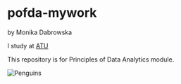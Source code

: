 # pofda-mywork
by Monika Dabrowska

 I study at [ATU](https://www.atu.ie/)

 This repository is for Principles of Data Analytics module. 

 ![Penguins](https://allisonhorst.github.io/palmerpenguins/reference/figures/lter_penguins.png)